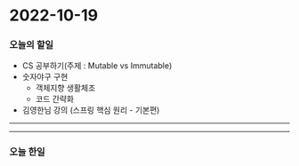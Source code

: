 2022-10-19
==========

### 오늘의 할일
* CS 공부하기(주제 : Mutable vs Immutable)
* 숫자야구 구현
    * 객체지향 생활체조
    * 코드 간략화
* 김영한님 강의 (스프링 핵심 원리 - 기본편)

<hr/>
<hr/>

### 오늘 한일